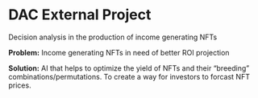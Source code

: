 # DAC External Project
Decision analysis in the production of income generating NFTs

__Problem:__
Income generating NFTs in need of better ROI projection

__Solution:__
AI that helps to optimize the yield of NFTs and their “breeding” combinations/permutations. To create a way for investors to forcast NFT prices.



